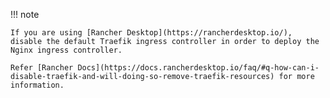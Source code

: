 
!!! note 

    If you are using [Rancher Desktop](https://rancherdesktop.io/), disable the default Traefik ingress controller in order to deploy the Nginx ingress controller.

    Refer [Rancher Docs](https://docs.rancherdesktop.io/faq/#q-how-can-i-disable-traefik-and-will-doing-so-remove-traefik-resources) for more information.